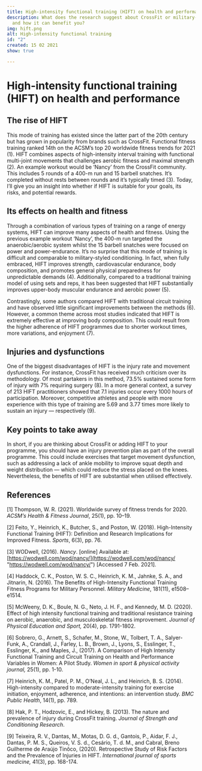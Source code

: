 ```yaml
---
title: High-intensity functional training (HIFT) on health and performance
description: What does the research suggest about CrossFit or military-style training
  and how it can benefit you?
img: hift.png
alt: High-intensity functional training
id: "2"
created: 15 02 2021
show: true

---
```

# High-intensity functional training (HIFT) on health and performance

## The rise of HIFT

This mode of training has existed since the latter part of the 20th century but has grown in popularity from brands such as CrossFit. Functional fitness training ranked 14th on the ACSM’s top 20 worldwide fitness trends for 2021 (1). HIFT combines aspects of high-intensity interval training with functional multi-joint movements that challenges aerobic fitness and maximal strength (2). An example workout would be ‘Nancy’ from the CrossFit community. This includes 5 rounds of a 400-m run and 15 barbell snatches. It’s completed without rests between rounds and it’s typically timed (3). Today, I’ll give you an insight into whether if HIFT is suitable for your goals, its risks, and potential rewards.

## Its effects on health and fitness

Through a combination of various types of training on a range of energy systems, HIFT can improve many aspects of health and fitness. Using the previous example workout ‘Nancy’, the 400-m run targeted the anaerobic/aerobic system whilst the 15 barbell snatches were focused on power and power-endurance. It’s no surprise that this mode of training is difficult and comparable to military-styled conditioning. In fact, when fully embraced, HIFT improves strength, cardiovascular endurance, body composition, and promotes general physical preparedness for unpredictable demands (4). Additionally, compared to a traditional training model of using sets and reps, it has been suggested that HIFT substantially improves upper-body muscular endurance and aerobic power (5).

Contrastingly, some authors compared HIFT with traditional circuit training and have observed little significant improvements between the methods (6). However, a common theme across most studies indicated that HIFT is extremely effective at improving body composition. This could result from the higher adherence of HIFT programmes due to shorter workout times, more variations, and enjoyment (7).

## Injuries and dysfunctions

One of the biggest disadvantages of HIFT is the injury rate and movement dysfunctions. For instance, CrossFit has received much criticism over its methodology. Of most partakers in this method, 73.5% sustained some form of injury with 7% requiring surgery (8). In a more general context, a survey of 213 HIFT practitioners showed that 7.1 injuries occur every 1000 hours of participation. Moreover, competitive athletes and people with more experience with this type of training are 5.69 and 3.77 times more likely to sustain an injury — respectively (9).

## Key points to take away

In short, if you are thinking about CrossFit or adding HIFT to your programme, you should have an injury prevention plan as part of the overall programme. This could include exercises that target movement dysfunction, such as addressing a lack of ankle mobility to improve squat depth and weight distribution — which could reduce the stress placed on the knees. Nevertheless, the benefits of HIFT are substantial when utilised effectively.

## References

\[1\] Thompson, W. R. (2021). Worldwide survey of fitness trends for 2020. _ACSMʼs Health & Fitness Journal_, 25(1), pp. 10–19.

\[2\] Feito, Y., Heinrich, K., Butcher, S., and Poston, W. (2018). High-Intensity Functional Training (HIFT): Definition and Research Implications for Improved Fitness. _Sports_, 6(3), pp. 76.

\[3\] WODwell, (2016). _Nancy_. \[online\] Available at: [https://wodwell.com/wod/nancy/](https://wodwell.com/wod/nancy/ "https://wodwell.com/wod/nancy/") \[Accessed 7 Feb. 2021\].

\[4\] Haddock, C. K., Poston, W. S. C., Heinrich, K. M., Jahnke, S. A., and Jitnarin, N. (2016). The Benefits of High-Intensity Functional Training Fitness Programs for Military Personnel. _Military Medicine_, 181(11), e1508–e1514.

\[5\] McWeeny, D. K., Boule, N. G., Neto, J. H. F., and Kennedy, M. D. (2020). Effect of high intensity functional training and traditional resistance training on aerobic, anaerobic, and musculoskeletal fitness improvement. _Journal of Physical Education and Sport,_ 20(4), pp. 1791-1802.

\[6\] Sobrero, G., Arnett, S., Schafer, M., Stone, W., Tolbert, T. A., Salyer-Funk, A., Crandall, J., Farley, L. B., Brown, J., Lyons, S., Esslinger, T., Esslinger, K., and Maples, J., (2017). A Comparison of High Intensity Functional Training and Circuit Training on Health and Performance Variables in Women: A Pilot Study. _Women in sport & physical activity journal,_ 25(1), pp. 1-10.

\[7\] Heinrich, K. M., Patel, P. M., O’Neal, J. L., and Heinrich, B. S. (2014). High-intensity compared to moderate-intensity training for exercise initiation, enjoyment, adherence, and intentions: an intervention study. _BMC Public Health_, 14(1), pp. 789.

\[8\] Hak, P. T., Hodzovic, E., and Hickey, B. (2013). The nature and prevalence of injury during CrossFit training. _Journal of Strength and Conditioning Research_.

\[9\] Teixeira, R. V., Dantas, M., Motas, D. G. d., Gantois, P., Aidar, F. J., Dantas, P. M. S., Queiros, V. S. d., Cesário, T. d. M., and Cabral, Breno Guilherme de Araújo Tinôco, (2020). Retrospective Study of Risk Factors and the Prevalence of Injuries in HIFT. _International journal of sports medicine,_ 41(3), pp. 168-174.
